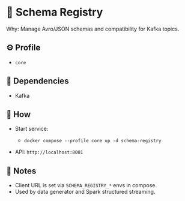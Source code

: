 # 🧩 Schema Registry

Why: Manage Avro/JSON schemas and compatibility for Kafka topics.

## ⚙️ Profile

- `core`

## 🔗 Dependencies

- Kafka

## 🚀 How

- Start service:
  - `docker compose --profile core up -d schema-registry`

- API: `http://localhost:8081`

## 📝 Notes

- Client URL is set via `SCHEMA_REGISTRY_*` envs in compose.
- Used by data generator and Spark structured streaming.

